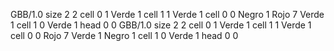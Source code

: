 <gs-board without-header> GBB/1.0
size 2 2
cell 0 1 Verde 1 
cell 1 1 Verde 1 
cell 0 0 Negro 1 Rojo 7 Verde 1 
cell 1 0 Verde 1 
head 0 0
 </gs-board>
<gs-board without-header> GBB/1.0
size 2 2
cell 0 1 Verde 1 
cell 1 1 Verde 1 
cell 0 0 Rojo 7 Verde 1 Negro 1 
cell 1 0 Verde 1 
head 0 0 </gs-board>